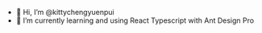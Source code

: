 - 👋 Hi, I’m @kittychengyuenpui
- 🌱 I’m currently learning and using React Typescript with Ant Design Pro 

<!---
kittychengyuenpui/kittychengyuenpui is a ✨ special ✨ repository because its `README.md` (this file) appears on your GitHub profile.
You can click the Preview link to take a look at your changes.
--->

